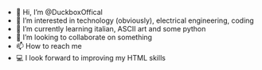 - 👋 Hi, I’m @DuckboxOffical
- 👀 I’m interested in technology (obviously), electrical engineering, coding
- 🌱 I’m currently learning italian, ASCII art and some python
- 💞️ I’m looking to collaborate on something
- 📫 How to reach me
- 💻 I look forward to improving my HTML skills
